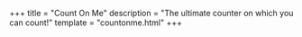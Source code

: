 +++
title = "Count On Me"
description = "The ultimate counter on which you can count!"
template = "countonme.html"
+++
